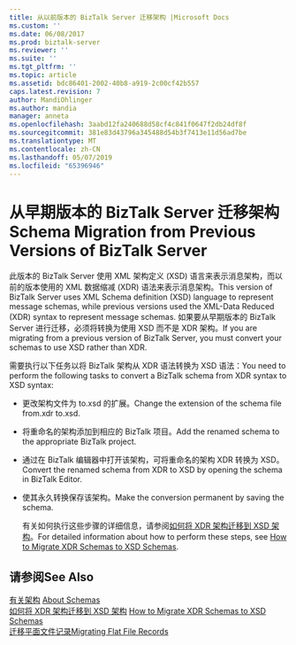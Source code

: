 ```yaml
---
title: 从以前版本的 BizTalk Server 迁移架构 |Microsoft Docs
ms.custom: ''
ms.date: 06/08/2017
ms.prod: biztalk-server
ms.reviewer: ''
ms.suite: ''
ms.tgt_pltfrm: ''
ms.topic: article
ms.assetid: bdc86401-2002-40b8-a919-2c00cf42b557
caps.latest.revision: 7
author: MandiOhlinger
ms.author: mandia
manager: anneta
ms.openlocfilehash: 3aabd12fa240688d58cf4c841f0647f2db24df8f
ms.sourcegitcommit: 381e83d43796a345488d54b3f7413e11d56ad7be
ms.translationtype: MT
ms.contentlocale: zh-CN
ms.lasthandoff: 05/07/2019
ms.locfileid: "65396946"
---
```

# <a name="schema-migration-from-previous-versions-of-biztalk-server"></a><span data-ttu-id="ee0dd-102">从早期版本的 BizTalk Server 迁移架构</span><span class="sxs-lookup"><span data-stu-id="ee0dd-102">Schema Migration from Previous Versions of BizTalk Server</span></span>
<span data-ttu-id="ee0dd-103">此版本的 BizTalk Server 使用 XML 架构定义 (XSD) 语言来表示消息架构，而以前的版本使用的 XML 数据缩减 (XDR) 语法来表示消息架构。</span><span class="sxs-lookup"><span data-stu-id="ee0dd-103">This version of BizTalk Server uses XML Schema definition (XSD) language to represent message schemas, while previous versions used the XML-Data Reduced (XDR) syntax to represent message schemas.</span></span> <span data-ttu-id="ee0dd-104">如果要从早期版本的 BizTalk Server 进行迁移，必须将转换为使用 XSD 而不是 XDR 架构。</span><span class="sxs-lookup"><span data-stu-id="ee0dd-104">If you are migrating from a previous version of BizTalk Server, you must convert your schemas to use XSD rather than XDR.</span></span>  
  
 <span data-ttu-id="ee0dd-105">需要执行以下任务以将 BizTalk 架构从 XDR 语法转换为 XSD 语法：</span><span class="sxs-lookup"><span data-stu-id="ee0dd-105">You need to perform the following tasks to convert a BizTalk schema from XDR syntax to XSD syntax:</span></span>  
  
- <span data-ttu-id="ee0dd-106">更改架构文件为 to.xsd 的扩展。</span><span class="sxs-lookup"><span data-stu-id="ee0dd-106">Change the extension of the schema file from.xdr to.xsd.</span></span>  
  
- <span data-ttu-id="ee0dd-107">将重命名的架构添加到相应的 BizTalk 项目。</span><span class="sxs-lookup"><span data-stu-id="ee0dd-107">Add the renamed schema to the appropriate BizTalk project.</span></span>  
  
- <span data-ttu-id="ee0dd-108">通过在 BizTalk 编辑器中打开该架构，可将重命名的架构 XDR 转换为 XSD。</span><span class="sxs-lookup"><span data-stu-id="ee0dd-108">Convert the renamed schema from XDR to XSD by opening the schema in BizTalk Editor.</span></span>  
  
- <span data-ttu-id="ee0dd-109">使其永久转换保存该架构。</span><span class="sxs-lookup"><span data-stu-id="ee0dd-109">Make the conversion permanent by saving the schema.</span></span>  
  
  <span data-ttu-id="ee0dd-110">有关如何执行这些步骤的详细信息，请参阅[如何将 XDR 架构迁移到 XSD 架构](../core/how-to-migrate-xdr-schemas-to-xsd-schemas.md)。</span><span class="sxs-lookup"><span data-stu-id="ee0dd-110">For detailed information about how to perform these steps, see [How to Migrate XDR Schemas to XSD Schemas](../core/how-to-migrate-xdr-schemas-to-xsd-schemas.md).</span></span>  
  
## <a name="see-also"></a><span data-ttu-id="ee0dd-111">请参阅</span><span class="sxs-lookup"><span data-stu-id="ee0dd-111">See Also</span></span>  
 <span data-ttu-id="ee0dd-112">[有关架构](../core/about-schemas.md) </span><span class="sxs-lookup"><span data-stu-id="ee0dd-112">[About Schemas](../core/about-schemas.md) </span></span>  
 <span data-ttu-id="ee0dd-113">[如何将 XDR 架构迁移到 XSD 架构](../core/how-to-migrate-xdr-schemas-to-xsd-schemas.md) </span><span class="sxs-lookup"><span data-stu-id="ee0dd-113">[How to Migrate XDR Schemas to XSD Schemas](../core/how-to-migrate-xdr-schemas-to-xsd-schemas.md) </span></span>  
 [<span data-ttu-id="ee0dd-114">迁移平面文件记录</span><span class="sxs-lookup"><span data-stu-id="ee0dd-114">Migrating Flat File Records</span></span>](../core/migrating-flat-file-records.md)